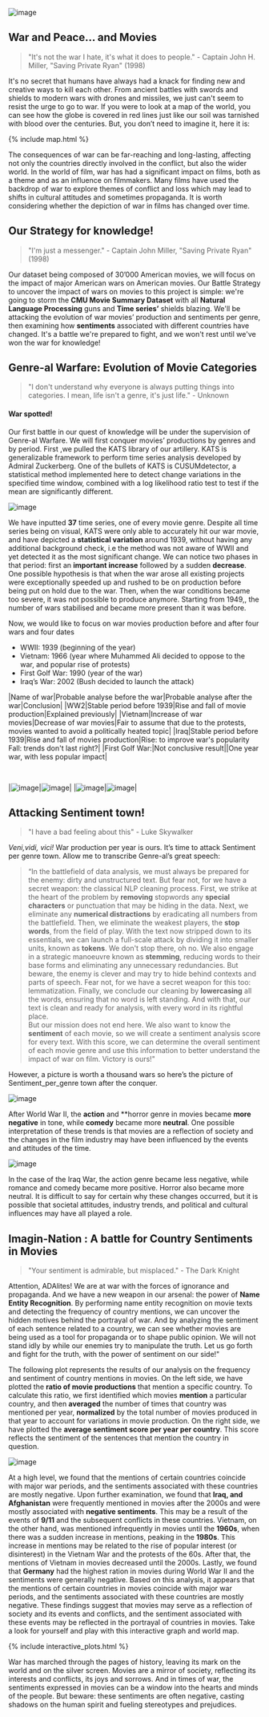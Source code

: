 ![image](data/soldat-camera-foret_265223-17598.jpg)
## War and Peace... and Movies
> "It's not the war I hate, it's what it does to people." - Captain John H. Miller, "Saving Private Ryan" (1998)

It's no secret that humans have always had a knack for finding new and creative ways to kill each other. From ancient battles with swords and shields to modern wars with drones and missiles, we just can't seem to resist the urge to go to war. If you were to look at a map of the world, you can see how the globe is covered in red lines just like our soil was tarnished with blood over the centuries.  But, you don’t need to imagine it, here it is:

{% include map.html %}

The consequences of war can be far-reaching and long-lasting, affecting not only the countries directly involved in the conflict, but also the wider world. In the world of film, war has had a significant impact on films, both as a theme and as an influence on filmmakers. Many films have used the backdrop of war to explore themes of conflict and loss  which may lead to shifts in cultural attitudes and sometimes propaganda. It is worth considering whether the depiction of war in films has changed over time.

## Our Strategy for knowledge!
> "I'm just a messenger." - Captain John Miller, "Saving Private Ryan" (1998)

Our dataset being composed of 30’000 American movies, we will focus on the impact of major American wars  on American movies. Our Battle Strategy to uncover the impact of wars on movies to this project is simple: we're going to storm the **CMU Movie Summary Dataset** with all **Natural Language Processing**  guns and **Time series’** shields blazing. We'll be attacking the evolution of war movies’ production and sentiments per genre, then examining how **sentiments** associated with different countries have changed. It's a battle we're prepared to fight, and we won't rest until we've won the war for knowledge!

## Genre-al Warfare: Evolution of Movie Categories
> "I don't understand why everyone is always putting things into categories. I mean, life isn't a genre, it's just life." - Unknown

#### War spotted!

Our first battle in our quest of knowledge will be under the supervision of Genre-al Warfare. We will first conquer movies’ productions by genres and by period. 
First ,we pulled the KATS library of our artillery. KATS is  generalizable framework to perform time series analysis developed by Admiral Zuckerberg. One of the bullets of KATS is CUSUMdetector, a statistical method implemented here to detect change variations in the specified time window, combined with a log likelihood ratio test to test if the mean are significantly different. 

![image](data/total_window.png)

We have inputted **37** time series, one of every movie genre. Despite all time series being on visual, KATS were only able to accurately hit our war movie, and have depicted a **statistical variation** around 1939, without having any additional background check, i.e the method was not aware of WWII and yet detected it as the most significant change.
We can notice two phases in that period: first an **important increase** followed by a sudden **decrease**.
One possible hypothesis is that when the war arose all existing projects were exceptionally speeded up and rushed to be on production before being put on hold due to the war. Then, when the war conditions became too severe, it was not possible to produce anymore. Starting from 1949,, the number of wars stabilised and became more present than it was before.



Now, we would like to focus on war movies production before and after four wars and four dates
* WWII: 1939 (beginning of the year)
* Vietnam: 1966 (year where Muhammed Ali decided to oppose to the war, and popular rise of protests)
* First Golf War: 1990 (year of the war) 
* Iraq’s War: 2002 (Bush decided to launch the attack) 

|Name of war|Probable analyse before the war|Probable analyse after the war|Conclusion|
|WW2|Stable period before 1939|Rise and fall of movie production|Explained previously|
|Vietnam|Increase of war movies|Decrease of war movies|Fair to assume that due to the protests, movies wanted to avoid a politically heated topic|
|Iraq|Stable period before 1939|Rise and fall of movies production|Rise: to improve war's popularity   <br />   Fall: trends don't last right?|
|First Golf War:|Not conclusive result||One year war, with less popular impact|
  
<br>

|![image](data/final_plots/two_trends_WWII.png)|![image](data/final_plots/two_trends_gulf.png)|
|![image](data/final_plots/two_trends_iraq.png)|![image](data/final_plots/two_trends_vietnam.png)|

## Attacking Sentiment town!
> "I have a bad feeling about this" - Luke Skywalker
 
*Veni,vidi, vici!* War production per year is ours. It’s time to attack Sentiment per genre town. Allow me to transcribe Genre-al’s great speech:

> “In the battlefield of data analysis, we must always be prepared for the enemy: dirty and unstructured text. But fear not, for we have a secret weapon: the classical NLP cleaning process. First, we strike at the heart of the problem by **removing** stopwords any **special characters** or punctuation that may be hiding in the data. Next, we eliminate any **numerical distractions** by eradicating all numbers from the battlefield. Then, we eliminate the weakest players, the **stop words**, from the field of play. With the text now stripped down to its essentials, we can launch a full-scale attack by dividing it into smaller units, known as **tokens**. We don't stop there, oh no. We also engage in a strategic manoeuvre known as **stemming**, reducing words to their base forms and eliminating any unnecessary redundancies. But beware, the enemy is clever and may try to hide behind contexts and parts of speech. Fear not, for we have a secret weapon for this too: lemmatization. Finally, we conclude our cleaning by **lowercasing** all the words, ensuring that no word is left standing. And with that, our text is clean and ready for analysis, with every word in its rightful place.<br>But our mission does not end here. We also want to know the **sentiment** of each movie, so we will create a sentiment analysis score for every text. With this score, we can determine the overall sentiment of each movie genre and use this information to better understand the impact of war on film. Victory is ours!"


However, a picture is worth a thousand wars so here’s the picture of Sentiment_per_genre town after the conquer. 
 
![image](data/final_plots/Heatmap_WWII.png)

After World War II, the **action** and **horror genre in movies became **more negative** in tone, while **comedy** became more **neutral**. One possible interpretation of these trends is that movies are a reflection of society and the changes in the film industry may have been influenced by the events and attitudes of the time.

![image](data/final_plots/Heatmap_iraq.png)

In the case of the Iraq War, the action genre became less negative, while romance and comedy became more positive. Horror also became more neutral. It is difficult to say for certain why these changes occurred, but it is possible that societal attitudes, industry trends, and political and cultural influences may have all played a role. 

## Imagin-Nation : A battle for Country Sentiments in Movies
> "Your sentiment is admirable, but misplaced." - The Dark Knight

Attention, ADAlites! We are at war with the forces of ignorance and propaganda. And we have a new weapon in our arsenal: the power of **Name Entity Recognition**. By performing name entity recognition on movie texts and detecting the frequency of country mentions, we can uncover the hidden motives behind the portrayal of war. And by analyzing the sentiment of each sentence related to a country, we can see whether movies are being used as a tool for propaganda or to shape public opinion. We will not stand idly by while our enemies try to manipulate the truth. Let us go forth and fight for the truth, with the power of sentiment on our side!"

The following plot represents the results of our analysis on the frequency and sentiment of country mentions in movies. On the left side, we have plotted the **ratio of movie productions** that mention a specific country. To calculate this ratio, we first identified which movies **mention** a particular country, and then **averaged** the number of times that country was mentioned per year, **normalized** by the total number of movies produced in that year to account for variations in movie production. On the right side, we have plotted the **average sentiment score per year per country**. This score reflects the sentiment of the sentences that mention the country in question.


![image](data/country_grid.png)


At a high level, we found that the mentions of certain countries coincide with major war periods, and the sentiments associated with these countries are mostly negative.
Upon further examination, we found that **Iraq, and Afghanistan** were frequently mentioned in movies after the 2000s and were mostly associated with **negative sentiments**. This may be a result of the events of **9/11** and the subsequent conflicts in these countries. Vietnam, on the other hand, was mentioned infrequently in movies until the **1960s**, when there was a sudden increase in mentions, peaking in the **1980s**. This increase in mentions may be related to the rise of popular interest (or disinterest) in the Vietnam War and the protests of the 60s. After that, the mentions of Vietnam in movies decreased until the 2000s. Lastly, we found that **Germany** had the highest ration in movies during World War II and the sentiments were generally negative.
Based on this analysis, it appears that the mentions of certain countries in movies coincide with major war periods, and the sentiments associated with these countries are mostly negative. These findings suggest that movies may serve as a reflection of society and its events and conflicts, and the sentiment associated with these events may be reflected in the portrayal of countries in movies. Take a look for yourself and play with this interactive graph and world map.

{% include interactive_plots.html %}

War has marched through the pages of history, leaving its mark on the world and on the silver screen. Movies are a mirror of society, reflecting its interests and conflicts, its joys and sorrows. And in times of war, the sentiments expressed in movies can be a window into the hearts and minds of the people. But beware: these sentiments are often negative, casting shadows on the human spirit and fueling stereotypes and prejudices. 




